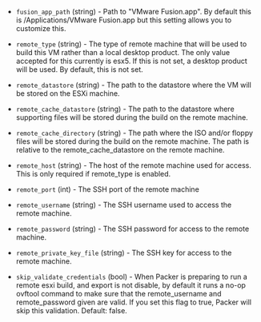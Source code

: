 <!-- Code generated from the comments of the DriverConfig struct in builder/vmware/common/driver_config.go; DO NOT EDIT MANUALLY -->

-   `fusion_app_path` (string) - Path to "VMware Fusion.app". By default this is
/Applications/VMware Fusion.app but this setting allows you to
customize this.

-   `remote_type` (string) - The type of remote machine that will be used to
build this VM rather than a local desktop product. The only value accepted
for this currently is esx5. If this is not set, a desktop product will
be used. By default, this is not set.

-   `remote_datastore` (string) - The path to the datastore where the VM will be stored
on the ESXi machine.

-   `remote_cache_datastore` (string) - The path to the datastore where supporting files
will be stored during the build on the remote machine.

-   `remote_cache_directory` (string) - The path where the ISO and/or floppy files will
be stored during the build on the remote machine. The path is relative to
the remote_cache_datastore on the remote machine.

-   `remote_host` (string) - The host of the remote machine used for access.
This is only required if remote_type is enabled.

-   `remote_port` (int) - The SSH port of the remote machine

-   `remote_username` (string) - The SSH username used to access the remote machine.

-   `remote_password` (string) - The SSH password for access to the remote machine.

-   `remote_private_key_file` (string) - The SSH key for access to the remote machine.

-   `skip_validate_credentials` (bool) - When Packer is preparing to run a
remote esxi build, and export is not disable, by default it runs a no-op
ovftool command to make sure that the remote_username and remote_password
given are valid. If you set this flag to true, Packer will skip this
validation. Default: false.
